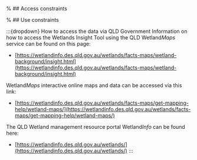 % ## Access constraints

% ## Use constraints

:::{dropdown} How to access the data via QLD Government
Information on how to access the Wetlands Insight Tool using the QLD Wetland*Maps* service can be found on this page:
* [https://wetlandinfo.des.qld.gov.au/wetlands/facts-maps/wetland-background/insight.html](https://wetlandinfo.des.qld.gov.au/wetlands/facts-maps/wetland-background/insight.html)

Wetland*Maps* interactive online maps and data can be accessed via this link:
* [https://wetlandinfo.des.qld.gov.au/wetlands/facts-maps/get-mapping-help/wetland-maps/](https://wetlandinfo.des.qld.gov.au/wetlands/facts-maps/get-mapping-help/wetland-maps/)

The QLD Wetland management resource portal Wetland*Info* can be found here:
* [https://wetlandinfo.des.qld.gov.au/wetlands/](https://wetlandinfo.des.qld.gov.au/wetlands/)
:::


